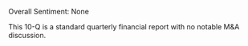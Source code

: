 Overall Sentiment: None

This 10-Q is a standard quarterly financial report with no notable M&A discussion.
